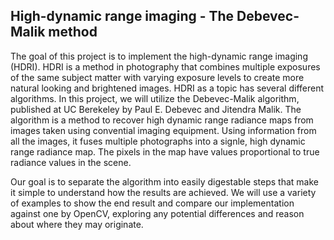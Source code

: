 ## High-dynamic range imaging - The Debevec-Malik method

The goal of this project is to implement the high-dynamic range imaging (HDRI). HDRI is a method in photography that combines multiple exposures of the same subject matter with varying exposure levels to create more natural looking and brightened images. HDRI as a topic has several different algorithms. In this project, we will utilize the Debevec-Malik algorithm, published at UC Berekeley by Paul E. Debevec and Jitendra Malik. The algorithm is a method to recover high dynamic range radiance maps from images taken using convential imaging equipment. Using information from all the images, it fuses multiple photographs into a signle, high dynamic range radiance map. The pixels in the map have values proportional to true radiance values in the scene.

Our goal is to separate the algorithm into easily digestable steps that make it simple to understand how the results are achieved. We will use a variety of examples to show the end result and compare our implementation against one by OpenCV, exploring any potential differences and reason about where they may originate.
